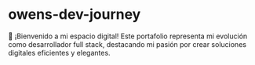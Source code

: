 # owens-dev-journey
🚀 ¡Bienvenido a mi espacio digital! Este portafolio representa mi evolución como desarrollador full stack, destacando mi pasión por crear soluciones digitales eficientes y elegantes.
